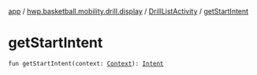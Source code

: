 [app](../../index.md) / [hwp.basketball.mobility.drill.display](../index.md) / [DrillListActivity](index.md) / [getStartIntent](.)

# getStartIntent

`fun getStartIntent(context: `[`Context`](https://developer.android.com/reference/android/content/Context.html)`): `[`Intent`](https://developer.android.com/reference/android/content/Intent.html)